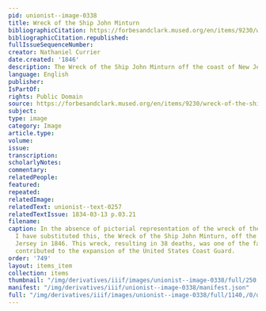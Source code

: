 ```yaml
---
pid: unionist--image-0338
title: Wreck of the Ship John Minturn
bibliographicCitation: https://forbesandclark.mused.org/en/items/9230/wreck-of-the-ship-john-minturn
bibliographicCitation.republished: 
fullIssueSequenceNumber: 
creator: Nathaniel Currier
date.created: '1846'
description: The Wreck of the Ship John Minturn off the coast of New Jersey in 1846.
language: English
publisher: 
IsPartOf: 
rights: Public Domain
source: https://forbesandclark.mused.org/en/items/9230/wreck-of-the-ship-john-minturn
subject: 
type: image
category: Image
article.type: 
volume: 
issue: 
transcription: 
scholarlyNotes: 
commentary: 
relatedPeople: 
featured: 
repeated: 
relatedImage: 
relatedText: unionist--text-0257
relatedTextIssue: 1834-03-13 p.03.21
filename: 
caption: In the absence of pictorial representation of the wreck of the William Penn,
  I have substituted this, the Wreck of the Ship John Minturn, off the coast of New
  Jersey in 1846. This wreck, resulting in 38 deaths, was one of the factors that
  contributed to the expansion of the United States Coast Guard.
order: '749'
layout: items_item
collection: items
thumbnail: "/img/derivatives/iiif/images/unionist--image-0338/full/250,/0/default.jpg"
manifest: "/img/derivatives/iiif/unionist--image-0338/manifest.json"
full: "/img/derivatives/iiif/images/unionist--image-0338/full/1140,/0/default.jpg"
---
```

